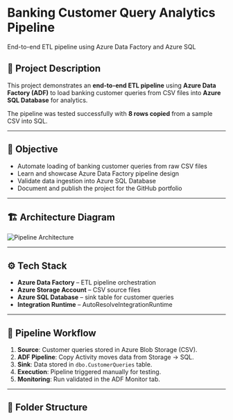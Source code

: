 # Banking Customer Query Analytics Pipeline
End-to-end ETL pipeline using Azure Data Factory and Azure SQL

## 📌 Project Description
This project demonstrates an **end-to-end ETL pipeline** using **Azure Data Factory (ADF)** to load banking customer queries from CSV files into **Azure SQL Database** for analytics.

The pipeline was tested successfully with **8 rows copied** from a sample CSV into SQL.

---

## 🎯 Objective
- Automate loading of banking customer queries from raw CSV files  
- Learn and showcase Azure Data Factory pipeline design  
- Validate data ingestion into Azure SQL Database  
- Document and publish the project for the GitHub portfolio  

---

## 🏗️ Architecture Diagram
![Pipeline Architecture](Diagrams/pipeline_architecture.png)

---

## ⚙️ Tech Stack
- **Azure Data Factory** – ETL pipeline orchestration  
- **Azure Storage Account** – CSV source files  
- **Azure SQL Database** – sink table for customer queries  
- **Integration Runtime** – AutoResolveIntegrationRuntime  

---

## 🔄 Pipeline Workflow
1. **Source**: Customer queries stored in Azure Blob Storage (CSV).  
2. **ADF Pipeline**: Copy Activity moves data from Storage → SQL.  
3. **Sink**: Data stored in `dbo.CustomerQueries` table.  
4. **Execution**: Pipeline triggered manually for testing.  
5. **Monitoring**: Run validated in the ADF Monitor tab.  

---

## 📂 Folder Structure

